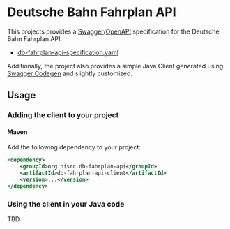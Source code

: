 # Deutsche Bahn Fahrplan API

This projects provides a [Swagger](http://swagger.io/specification/)/[OpenAPI](https://github.com/OAI/OpenAPI-Specification) specification for the Deutsche Bahn Fahrplan API:

* [db-fahrplan-api-specification.yaml](https://github.com/highsource/db-fahrplan-api/blob/master/db-fahrplan-api-specification.yaml)

Additionally, the project also provides a simple Java Client generated using [Swagger Codegen](https://github.com/swagger-api/swagger-codegen) and slightly customized.

## Usage

### Adding the client to your project

#### Maven

Add the following dependency to your project:

```xml
<dependency>
	<groupId>org.hisrc.db-fahrplan-api</groupId>
	<artifactId>db-fahrplan-api-client</artifactId>
	<version>...</version>
</dependency>
```

### Using the client in your Java code

TBD